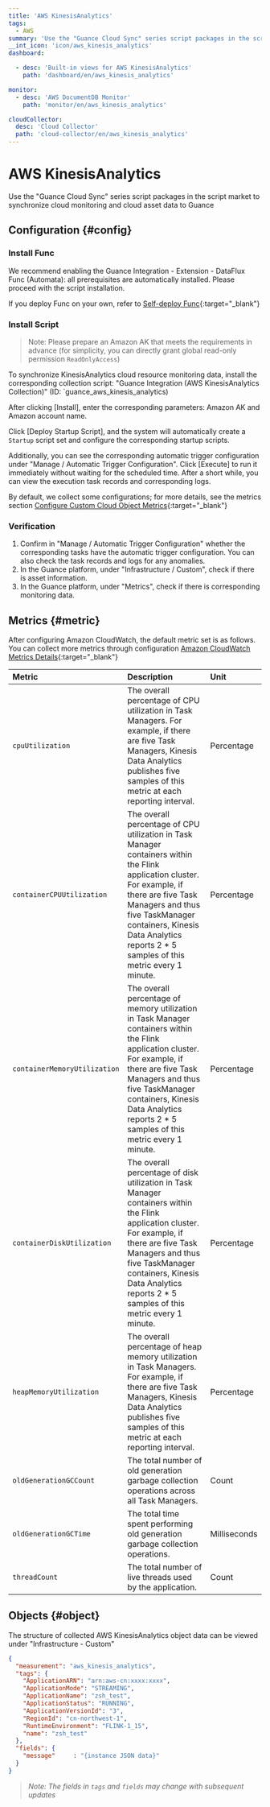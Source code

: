 ```yaml
---
title: 'AWS KinesisAnalytics'
tags: 
  - AWS
summary: 'Use the "Guance Cloud Sync" series script packages in the script market to synchronize cloud monitoring and cloud asset data to Guance'
__int_icon: 'icon/aws_kinesis_analytics'
dashboard:

  - desc: 'Built-in views for AWS KinesisAnalytics'
    path: 'dashboard/en/aws_kinesis_analytics'

monitor:
  - desc: 'AWS DocumentDB Monitor'
    path: 'monitor/en/aws_kinesis_analytics'

cloudCollector:
  desc: 'Cloud Collector'
  path: 'cloud-collector/en/aws_kinesis_analytics'
---
```


<!-- markdownlint-disable MD025 -->
# AWS KinesisAnalytics
<!-- markdownlint-enable -->

Use the "Guance Cloud Sync" series script packages in the script market to synchronize cloud monitoring and cloud asset data to Guance


## Configuration {#config}

### Install Func

We recommend enabling the Guance Integration - Extension - DataFlux Func (Automata): all prerequisites are automatically installed. Please proceed with the script installation.

If you deploy Func on your own, refer to [Self-deploy Func](https://func.guance.com/doc/script-market-guance-integration/){:target="_blank"}

### Install Script

> Note: Please prepare an Amazon AK that meets the requirements in advance (for simplicity, you can directly grant global read-only permission `ReadOnlyAccess`)

To synchronize KinesisAnalytics cloud resource monitoring data, install the corresponding collection script: "Guance Integration (AWS KinesisAnalytics Collection)" (ID: `guance_aws_kinesis_analytics)

After clicking [Install], enter the corresponding parameters: Amazon AK and Amazon account name.

Click [Deploy Startup Script], and the system will automatically create a `Startup` script set and configure the corresponding startup scripts.

Additionally, you can see the corresponding automatic trigger configuration under "Manage / Automatic Trigger Configuration". Click [Execute] to run it immediately without waiting for the scheduled time. After a short while, you can view the execution task records and corresponding logs.

By default, we collect some configurations; for more details, see the metrics section [Configure Custom Cloud Object Metrics](https://func.guance.com/doc/script-market-guance-aws-cloudwatch/){:target="_blank"}


### Verification

1. Confirm in "Manage / Automatic Trigger Configuration" whether the corresponding tasks have the automatic trigger configuration. You can also check the task records and logs for any anomalies.
2. In the Guance platform, under "Infrastructure / Custom", check if there is asset information.
3. In the Guance platform, under "Metrics", check if there is corresponding monitoring data.

## Metrics {#metric}
After configuring Amazon CloudWatch, the default metric set is as follows. You can collect more metrics through configuration [Amazon CloudWatch Metrics Details](https://docs.aws.amazon.com/zh_cn/kinesisanalytics/latest/java/metrics-dimensions.html){:target="_blank"}

| Metric                    | Description                                                   | Unit       |
| :---------------------- | :---------------------------------------------------- | :----------|
| `cpuUtilization` | The overall percentage of CPU utilization in Task Managers. For example, if there are five Task Managers, Kinesis Data Analytics publishes five samples of this metric at each reporting interval. | Percentage  |
| `containerCPUUtilization` | The overall percentage of CPU utilization in Task Manager containers within the Flink application cluster. For example, if there are five Task Managers and thus five TaskManager containers, Kinesis Data Analytics reports 2 * 5 samples of this metric every 1 minute. | Percentage |
| `containerMemoryUtilization` | The overall percentage of memory utilization in Task Manager containers within the Flink application cluster. For example, if there are five Task Managers and thus five TaskManager containers, Kinesis Data Analytics reports 2 * 5 samples of this metric every 1 minute. | Percentage |
| `containerDiskUtilization` | The overall percentage of disk utilization in Task Manager containers within the Flink application cluster. For example, if there are five Task Managers and thus five TaskManager containers, Kinesis Data Analytics reports 2 * 5 samples of this metric every 1 minute. | Percentage |
| `heapMemoryUtilization` | The overall percentage of heap memory utilization in Task Managers. For example, if there are five Task Managers, Kinesis Data Analytics publishes five samples of this metric at each reporting interval. | Percentage |
| `oldGenerationGCCount` | The total number of old generation garbage collection operations across all Task Managers. | Count |
| `oldGenerationGCTime` | The total time spent performing old generation garbage collection operations. | Milliseconds |
| `threadCount` | The total number of live threads used by the application. | Count |


## Objects {#object}

The structure of collected AWS KinesisAnalytics object data can be viewed under "Infrastructure - Custom"

```json
{
  "measurement": "aws_kinesis_analytics",
  "tags": {
    "ApplicationARN": "arn:aws-cn:xxxx:xxxx",
    "ApplicationMode": "STREAMING",
    "ApplicationName": "zsh_test",
    "ApplicationStatus": "RUNNING",
    "ApplicationVersionId": "3",
    "RegionId": "cn-northwest-1",
    "RuntimeEnvironment": "FLINK-1_15",
    "name": "zsh_test"
  },
  "fields": {
    "message"     : "{instance JSON data}"
  }
}

```

> *Note: The fields in `tags` and `fields` may change with subsequent updates*
